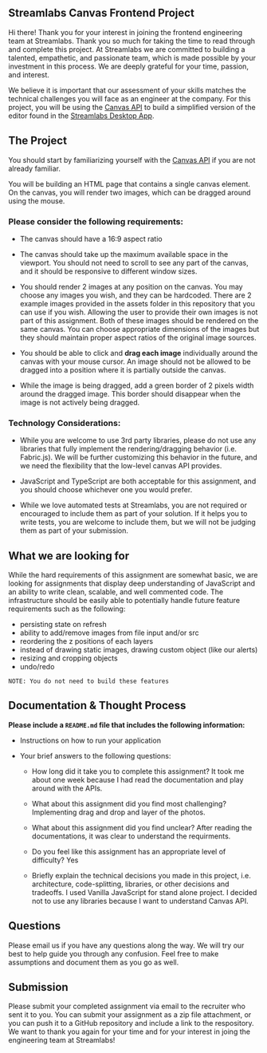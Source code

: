 ## Streamlabs Canvas Frontend Project

Hi there! Thank you for your interest in joining the frontend engineering team at Streamlabs. Thank you so much for taking the time to read through and complete this project. At Streamlabs we are committed to building a talented, empathetic, and passionate team, which is made possible by your investment in this process. We are deeply grateful for your time, passion, and interest.

We believe it is important that our assessment of your skills matches the technical challenges you will face as an engineer at the company. For this project, you will be using the [Canvas API](https://developer.mozilla.org/en-US/docs/Web/API/Canvas_API) to build a simplified version of the editor found in the [Streamlabs Desktop App](https://streamlabs.com/streamlabs-live-streaming-software).

## The Project

You should start by familiarizing yourself with the [Canvas API](https://developer.mozilla.org/en-US/docs/Web/API/Canvas_API) if you are not already familiar.

You will be building an HTML page that contains a single canvas element. On the canvas, you will render two images, which can be dragged around using the mouse.

### Please consider the following requirements:

- The canvas should have a 16:9 aspect ratio

- The canvas should take up the maximum available space in the viewport. You should not need to scroll to see any part of the canvas, and it should be responsive to different window sizes.

- You should render 2 images at any position on the canvas. You may choose any images you wish, and they can be hardcoded. There are 2 example images provided in the assets folder in this repository that you can use if you wish. Allowing the user to provide their own images is not part of this assignment. Both of these images should be rendered on the same canvas. You can choose appropriate dimensions of the images but they should maintain proper aspect ratios of the original image sources.

- You should be able to click and **drag each image** individually around the canvas with your mouse cursor. An image should not be allowed to be dragged into a position where it is partially outside the canvas.

- While the image is being dragged, add a green border of 2 pixels width around the dragged image. This border should disappear when the image is not actively being dragged.

### Technology Considerations:

- While you are welcome to use 3rd party libraries, please do not use any libraries that fully implement the rendering/dragging behavior (i.e. Fabric.js). We will be further customizing this behavior in the future, and we need the flexibility that the low-level canvas API provides.

- JavaScript and TypeScript are both acceptable for this assignment, and you should choose whichever one you would prefer.

- While we love automated tests at Streamlabs, you are not required or encouraged to include them as part of your solution. If it helps you to write tests, you are welcome to include them, but we will not be judging them as part of your submission.

## What we are looking for

While the hard requirements of this assignment are somewhat basic, we are looking for assignments that display deep understanding of JavaScript and an ability to write clean, scalable, and well commented code. The infrastructure should be easily able to potentially handle future feature requirements such as the following:

- persisting state on refresh
- ability to add/remove images from file input and/or src
- reordering the z positions of each layers
- instead of drawing static images, drawing custom object (like our alerts)
- resizing and cropping objects
- undo/redo

```
NOTE: You do not need to build these features
```

## Documentation & Thought Process

**Please include a `README.md` file that includes the following information:**

- Instructions on how to run your application

- Your brief answers to the following questions:
  - How long did it take you to complete this assignment?
    It took me about one week because I had read the documentation and play around with the APIs.  
      
  - What about this assignment did you find most challenging?
    Implementing drag and drop and layer of the photos. 

  - What about this assignment did you find unclear?
    After reading the documentations, it was clear to understand the requirments.  


  - Do you feel like this assignment has an appropriate level of difficulty?
    Yes

  - Briefly explain the technical decisions you made in this project, i.e. architecture, code-splitting, libraries, or other decisions and tradeoffs.
  I used Vanilla JavaScript for stand alone project.  I decided not to use any libraries because I want to understand Canvas API.  

## Questions

Please email us if you have any questions along the way. We will try our best to help guide you through any confusion. Feel free to make assumptions and document them as you go as well.

## Submission

Please submit your completed assignment via email to the recruiter who sent it to you. You can submit your assignment as a zip file attachment, or you can push it to a GitHub repository and include a link to the respository. We want to thank you again for your time and for your interest in joing the engineering team at Streamlabs!
